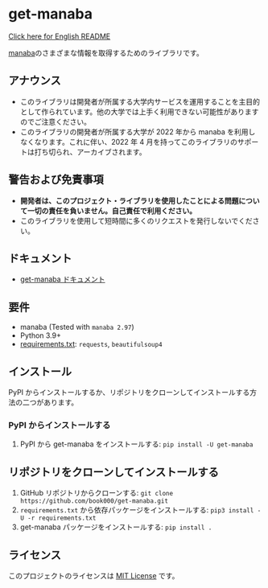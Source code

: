 # get-manaba

[Click here for English README](README.md)

[manaba](https://manaba.jp)のさまざまな情報を取得するためのライブラリです。

## アナウンス

- このライブラリは開発者が所属する大学内サービスを運用することを主目的として作られています。他の大学では上手く利用できない可能性がありますのでご注意ください。
- このライブラリの開発者が所属する大学が 2022 年から manaba を利用しなくなります。これに伴い、2022 年 4 月を持ってこのライブラリのサポートは打ち切られ、アーカイブされます。

## 警告および免責事項

- **開発者は、このプロジェクト・ライブラリを使用したことによる問題について一切の責任を負いません。自己責任で利用ください。**
- このライブラリを使用して短時間に多くのリクエストを発行しないでください。

## ドキュメント

- [get-manaba ドキュメント](https://book000.github.io/get-manaba/)

## 要件

- manaba (Tested with `manaba 2.97`)
- Python 3.9+
- [requirements.txt](requirements.txt): `requests`, `beautifulsoup4`

## インストール

PyPI からインストールするか、リポジトリをクローンしてインストールする方法の二つがあります。

### PyPI からインストールする

1. PyPI から get-manaba をインストールする: `pip install -U get-manaba`

## リポジトリをクローンしてインストールする

1. GitHub リポジトリからクローンする: `git clone https://github.com/book000/get-manaba.git`
2. `requirements.txt` から依存パッケージをインストールする: `pip3 install -U -r requirements.txt`
3. get-manaba パッケージをインストールする: `pip install .`

## ライセンス

このプロジェクトのライセンスは [MIT License](LICENSE) です。
